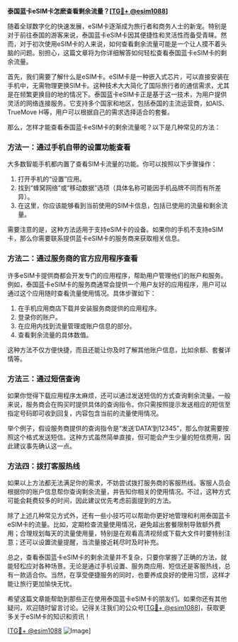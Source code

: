 **泰国蓝卡eSIM卡怎麽查看剩余流量？[[TG💪+ @esim1088](https://t.me/s/esim1088)]**

随着全球数字化的快速发展，eSIM卡逐渐成为旅行者和商务人士的新宠。特别是对于前往泰国的游客来说，泰国蓝卡eSIM卡因其便捷性和灵活性而备受青睐。然而，对于初次使用eSIM卡的人来说，如何查看剩余流量可能是一个让人摸不着头脑的问题。别担心，这篇文章将为你详细解答如何轻松查看泰国蓝卡eSIM卡的剩余流量。

首先，我们需要了解什么是eSIM卡。eSIM卡是一种嵌入式芯片，可以直接安装在手机中，无需物理更换SIM卡。这种技术大大简化了国际旅行者的通信需求，尤其是在频繁更换目的地的情况下。泰国蓝卡eSIM卡正是基于这一技术，为用户提供灵活的网络连接服务。它支持多个国家和地区，包括泰国的主流运营商，如AIS、TrueMove H等，用户可以根据自己的需求选择适合的套餐。

那么，怎样才能查看泰国蓝卡eSIM卡的剩余流量呢？以下是几种常见的方法：

### 方法一：通过手机自带的设置功能查看

大多数智能手机都内置了查看SIM卡流量的功能。你可以按照以下步骤操作：

1. 打开手机的“设置”应用。
2. 找到“蜂窝网络”或“移动数据”选项（具体名称可能因手机品牌不同而有所差异）。
3. 在这里，你应该能够看到当前使用的SIM卡信息，包括已使用的流量和剩余流量。

需要注意的是，这种方法适用于支持eSIM卡的设备。如果你的手机不支持eSIM卡，那么你需要联系提供蓝卡eSIM卡的服务商来获取相关信息。

### 方法二：通过服务商的官方应用程序查看

许多eSIM卡提供商都会开发专门的应用程序，帮助用户管理他们的账户和服务。例如，泰国蓝卡eSIM卡的服务商通常会提供一个用户友好的应用程序，用户可以通过这个应用随时查看流量使用情况。具体步骤如下：

1. 在手机应用商店下载并安装服务商提供的应用程序。
2. 登录你的账户。
3. 在应用内找到流量管理或账户信息的部分。
4. 查看剩余流量的具体数值。

这种方法不仅方便快捷，而且还能让你及时了解其他账户信息，比如余额、套餐详情等。

### 方法三：通过短信查询

如果你觉得下载应用程序太麻烦，还可以通过发送短信的方式查询剩余流量。一般来说，服务商会在购买时提供具体的查询指令。你只需按照提示发送相应的短信至指定号码即可收到回复，内容包含当前的流量使用情况。

举个例子，假设服务商提供的查询指令是“发送‘DATA’到12345”，那么你就需要按照这个格式发送短信。这种方式虽然简单直接，但可能会产生少量的短信费用，因此建议事先确认这一点。

### 方法四：拨打客服热线

如果以上方法都无法满足你的需求，不妨尝试拨打服务商的客服热线。客服人员会根据你的账户信息帮你查询剩余流量，并告知你相关的使用情况。不过，这种方式可能会耗费较多的时间，因此建议优先考虑前面提到的方法。

除了上述几种常见方式外，还有一些小技巧可以帮助你更好地管理和利用泰国蓝卡eSIM卡的流量。比如，定期检查流量使用情况，避免超出套餐限制导致额外费用；合理规划每天的流量使用量，特别是在观看高清视频或下载大文件时要特别注意；还可以设置流量提醒，当流量接近耗尽时及时补充。

总之，查看泰国蓝卡eSIM卡的剩余流量并不复杂，只要你掌握了正确的方法，就能轻松应对各种场景。无论是通过手机设置、服务商应用、短信还是客服热线，总有一款适合你。当然，在享受便捷服务的同时，也要养成良好的使用习惯，这样才能让旅行更加愉快无忧。

希望这篇文章能帮助到那些正在使用泰国蓝卡eSIM卡的朋友们。如果你还有其他疑问，欢迎随时留言讨论。记得关注我们的公众号[[TG💪+ @esim1088](https://t.me/s/esim1088)]，获取更多关于eSIM卡的知识和资讯！

[[TG💪+ @esim1088](https://t.me/s/esim1088) ![Image](https://i.postimg.cc/4NQfJmqS/Snipaste-2025-05-13-00-14-12.png)]
